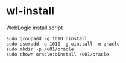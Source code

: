 # wl-install
 WebLogic install script

```
sudo groupadd -g 1010 oinstall
sudo useradd -u 1010 -g oinstall -m oracle
sudo mkdir -p /u01/oracle
sudo chown oracle:oinstall /u01/oracle
```

